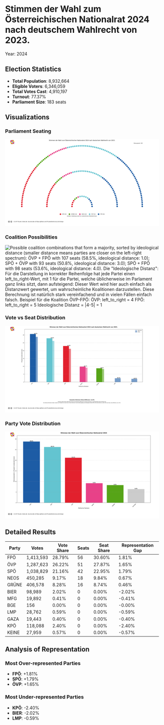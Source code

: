 # Stimmen der Wahl zum Österreichischen Nationalrat 2024 nach deutschem Wahlrecht von 2023.
Year: 2024

## Election Statistics
- **Total Population**: 8,932,664
- **Eligible Voters**: 6,346,059
- **Total Votes Cast**: 4,910,197
- **Turnout**: 77.37%
- **Parliament Size**: 183 seats

## Visualizations
### Parliament Seating
![Parliament seating arrangement with 183 total seats. Parties from left to right: SPÖ with 42 seats (23.0%), GRÜNE with 16 seats (8.7%), NEOS with 18 seats (9.8%), ÖVP with 51 seats (27.9%), FPÖ with 56 seats (30.6%). Hinweis: Verteilung nutzt nur Listenstimmen (Zweitstimmen).](plots/austria2024_germany_parliament.png)

### Coalition Possibilities
![Possible coalition combinations that form a majority, sorted by ideological distance (smaller distance means parties are closer on the left-right spectrum): ÖVP + FPÖ with 107 seats (58.5%, ideological distance: 1.0); SPÖ + ÖVP with 93 seats (50.8%, ideological distance: 3.0); SPÖ + FPÖ with 98 seats (53.6%, ideological distance: 4.0). Die "Ideologische Distanz": Für die Darstellung in korrekter Reihenfolge hat jede Partei einen left_to_right-Wert, mit 1 für die Partei, welche üblicherweise im Parlament ganz links sitzt, dann aufsteigend: Dieser Wert wird hier auch einfach als Distanzwert gewertet, um wahrscheinliche Koalitionen darzustellen. Diese Berechnung ist natürlich stark vereinfachend und in vielen Fällen einfach falsch.  Beispiel für die Koalition ÖVP-FPÖ: ÖVP: left_to_right = 4 FPÖ: left_to_right = 5 Ideologische Distanz = |4-5| = 1](plots/austria2024_germany_coalitions.png)

### Vote vs Seat Distribution
![Bar chart comparing each party's vote percentage (darker bars) with their seat percentage (lighter bars). Parties with significant differences: FPÖ (28.8% votes vs 30.6% seats, Δ1.8%), ÖVP (26.2% votes vs 27.9% seats, Δ1.6%), SPÖ (21.2% votes vs 23.0% seats, Δ1.8%), KPÖ (2.4% votes vs 0.0% seats, Δ2.4%), BIER (2.0% votes vs 0.0% seats, Δ2.0%). Total vote-seat difference: 12.8%. (Listenstimmen)](plots/austria2024_germany_vote_seat_distribution.png)

### Party Vote Distribution
![Bar chart showing the percentage of votes received by each party, including parties that did not receive seats. Parties ordered by vote share (descending): FPÖ: 28.8%, ÖVP: 26.2%, SPÖ: 21.2%, NEOS: 9.2%, GRÜNE: 8.3%, Sonstige: 6.4%. (Listenstimmen)](plots/austria2024_germany_vote_distribution.png)

## Detailed Results
| Party | Votes | Vote Share | Seats | Seat Share | Representation Gap |
|-------|--------|------------|-------|------------|-------------------|
| FPÖ | 1,413,593 | 28.79% | 56 | 30.60% | 1.81% |
| ÖVP | 1,287,623 | 26.22% | 51 | 27.87% | 1.65% |
| SPÖ | 1,038,829 | 21.16% | 42 | 22.95% | 1.79% |
| NEOS | 450,285 | 9.17% | 18 | 9.84% | 0.67% |
| GRÜNE | 406,578 | 8.28% | 16 | 8.74% | 0.46% |
| BIER | 98,989 | 2.02% | 0 | 0.00% | -2.02% |
| MFG | 19,892 | 0.41% | 0 | 0.00% | -0.41% |
| BGE | 156 | 0.00% | 0 | 0.00% | -0.00% |
| LMP | 28,762 | 0.59% | 0 | 0.00% | -0.59% |
| GAZA | 19,443 | 0.40% | 0 | 0.00% | -0.40% |
| KPÖ | 118,088 | 2.40% | 0 | 0.00% | -2.40% |
| KEINE | 27,959 | 0.57% | 0 | 0.00% | -0.57% |

## Analysis of Representation
### Most Over-represented Parties
- **FPÖ**: +1.81%
- **SPÖ**: +1.79%
- **ÖVP**: +1.65%

### Most Under-represented Parties
- **KPÖ**: -2.40%
- **BIER**: -2.02%
- **LMP**: -0.59%